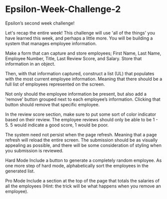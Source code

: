 # Epsilon-Week-Challenge-2

Epsilon’s second week challenge!

Let's recap the entire week! This challenge will use 'all of the things' you have learned this week, and perhaps a little more. You will be building a system that manages employee information.

Make a form that can capture and store employees; First Name, Last Name, Employee Number, Title, Last Review Score, and Salary. Store that information in an object.

Then, with that information captured, construct a list (UL) that populates with the most current employee information. Meaning that there should be a full list of employees represented on the screen.

Not only should the employee information be present, but also add a 'remove' button grouped next to each employee’s information. Clicking that button should remove that specific employee.

In the review score section, make sure to put some sort of color indicator based on their review. The employee reviews should only be able to be 1 - 5. 5 would indicate a good score, 1 would be poor.

The system need not persist when the page refresh. Meaning that a page refresh will reload the entire screen. The submission should be as visually appealing as possible, and there will be some consideration of styling when you submission is reviewed.

Hard Mode
Include a button to generate a completely random employee. As one more step of hard mode, alphabetically sort the employees in the generated list.

Pro Mode
Include a section at the top of the page that totals the salaries of all the employees (Hint: the trick will be what happens when you remove an employee).